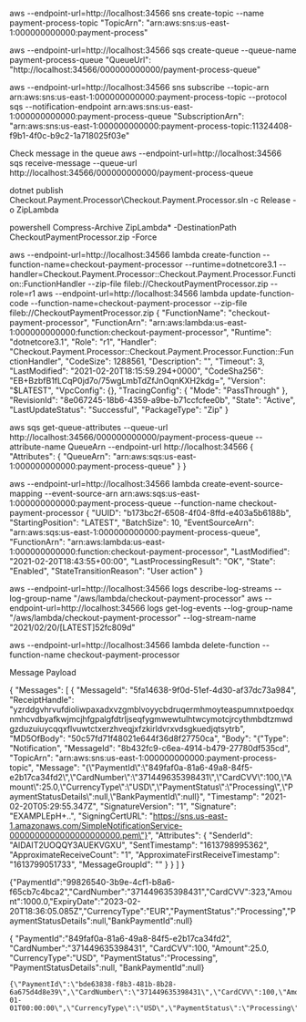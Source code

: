 aws --endpoint-url=http://localhost:34566 sns create-topic --name payment-process-topic
"TopicArn": "arn:aws:sns:us-east-1:000000000000:payment-process"

aws --endpoint-url=http://localhost:34566 sqs create-queue --queue-name payment-process-queue
"QueueUrl": "http://localhost:34566/000000000000/payment-process-queue"

aws --endpoint-url=http://localhost:34566 sns subscribe --topic-arn arn:aws:sns:us-east-1:000000000000:payment-process-topic --protocol sqs --notification-endpoint arn:aws:sns:us-east-1:000000000000:payment-process-queue
"SubscriptionArn": "arn:aws:sns:us-east-1:000000000000:payment-process-topic:11324408-f9b1-4f0c-b9c2-1a718025f03e"

Check message in the queue
aws --endpoint-url=http://localhost:34566 sqs receive-message --queue-url http://localhost:34566/000000000000/payment-process-queue

dotnet publish Checkout.Payment.Processor\Checkout.Payment.Processor.sln -c Release -o ZipLambda

powershell Compress-Archive ZipLambda\* -DestinationPath CheckoutPaymentProcessor.zip -Force


aws --endpoint-url=http://localhost:34566 lambda create-function --function-name=checkout-payment-processor --runtime=dotnetcore3.1 --handler=Checkout.Payment.Processor::Checkout.Payment.Processor.Function::FunctionHandler --zip-file fileb://CheckoutPaymentProcessor.zip --role=r1
aws --endpoint-url=http://localhost:34566 lambda update-function-code --function-name=checkout-payment-processor --zip-file fileb://CheckoutPaymentProcessor.zip
{
    "FunctionName": "checkout-payment-processor",
    "FunctionArn": "arn:aws:lambda:us-east-1:000000000000:function:checkout-payment-processor",
    "Runtime": "dotnetcore3.1",
    "Role": "r1",
    "Handler": "Checkout.Payment.Processor::Checkout.Payment.Processor.Function::FunctionHandler",
    "CodeSize": 1288561,
    "Description": "",
    "Timeout": 3,
    "LastModified": "2021-02-20T18:15:59.294+0000",
    "CodeSha256": "EB+BzbfB1fLCqP0jd7o/75wgLmbTdZfJnOqnKXH2kdg=",
    "Version": "$LATEST",
    "VpcConfig": {},
    "TracingConfig": {
        "Mode": "PassThrough"
    },
    "RevisionId": "8e067245-18b6-4359-a9be-b71ccfcfee0b",
    "State": "Active",
    "LastUpdateStatus": "Successful",
    "PackageType": "Zip"
}

aws sqs get-queue-attributes --queue-url http://localhost:34566/000000000000/payment-process-queue --attribute-name QueueArn --endpoint-url http://localhost:34566
{
    "Attributes": {
        "QueueArn": "arn:aws:sqs:us-east-1:000000000000:payment-process-queue"
    }
}

aws --endpoint-url=http://localhost:34566 lambda create-event-source-mapping --event-source-arn arn:aws:sqs:us-east-1:000000000000:payment-process-queue --function-name checkout-payment-processor
{
    "UUID": "b173bc2f-6508-4f04-8ffd-e403a5b6188b",
    "StartingPosition": "LATEST",
    "BatchSize": 10,
    "EventSourceArn": "arn:aws:sqs:us-east-1:000000000000:payment-process-queue",
    "FunctionArn": "arn:aws:lambda:us-east-1:000000000000:function:checkout-payment-processor",
    "LastModified": "2021-02-20T18:43:55+00:00",
    "LastProcessingResult": "OK",
    "State": "Enabled",
    "StateTransitionReason": "User action"
}

aws --endpoint-url=http://localhost:34566 logs describe-log-streams --log-group-name "/aws/lambda/checkout-payment-processor"
aws --endpoint-url=http://localhost:34566 logs get-log-events --log-group-name "/aws/lambda/checkout-payment-processor" --log-stream-name "2021/02/20/[LATEST]52fc809d"

aws --endpoint-url=http://localhost:34566 lambda delete-function --function-name checkout-payment-processor

Message Payload

{
    "Messages": [
        {
            "MessageId": "5fa14638-9f0d-51ef-4d30-af37dc73a984",
            "ReceiptHandle": "yzrddgvhrvufdioliwpaxadxvzgmblvoyycbdruqermhmoyteaspumnxtpoedqxnmhcvdbyafkwjmcjhfgpalgfdtrljseqfygmwewtulhtwcymotcjrcythmbdtzmwdgzduzuiuycqqxflvuwtctxerzhveqjxfzkirldvrxvdsgkuedjqtsytrb",
            "MD5OfBody": "50c57fd71f48021e644f36d8f27750ca",
            "Body": "{\"Type\": \"Notification\", \"MessageId\": \"8b432fc9-c6ea-4914-b479-27780df535cd\", \"TopicArn\": \"arn:aws:sns:us-east-1:000000000000:payment-process-topic\", \"Message\": \"{\\\"PaymentId\\\":\\\"849faf0a-81a6-49a8-84f5-e2b17ca34fd2\\\",\\\"CardNumber\\\":\\\"371449635398431\\\",\\\"CardCVV\\\":100,\\\"Amount\\\":25.0,\\\"CurrencyType\\\":\\\"USD\\\",\\\"PaymentStatus\\\":\\\"Processing\\\",\\\"PaymentStatusDetails\\\":null,\\\"BankPaymentId\\\":null}\", \"Timestamp\": \"2021-02-20T05:29:55.347Z\", \"SignatureVersion\": \"1\", \"Signature\": \"EXAMPLEpH+..\", \"SigningCertURL\": \"https://sns.us-east-1.amazonaws.com/SimpleNotificationService-0000000000000000000000.pem\"}",
            "Attributes": {
                "SenderId": "AIDAIT2UOQQY3AUEKVGXU",
                "SentTimestamp": "1613798995362",
                "ApproximateReceiveCount": "1",
                "ApproximateFirstReceiveTimestamp": "1613799051733",
                "MessageGroupId": ""
            }
        }
    ]
}



{\"PaymentId\":\"99826540-3b9e-4cf1-b8a6-f65cb7c4bca2\",\"CardNumber\":\"371449635398431\",\"CardCVV\":323,\"Amount\":1000.0,\"ExpiryDate\":\"2023-02-20T18:36:05.085Z\",\"CurrencyType\":\"EUR\",\"PaymentStatus\":\"Processing\",\"PaymentStatusDetails\":null,\"BankPaymentId\":null}


{
	"PaymentId":"849faf0a-81a6-49a8-84f5-e2b17ca34fd2",
	"CardNumber":"371449635398431",
	"CardCVV":100,
	"Amount":25.0,
	"CurrencyType":"USD",
	"PaymentStatus":"Processing",
	"PaymentStatusDetails":null,
	"BankPaymentId":null}
	
	
	{\"PaymentId\":\"bde63838-f8b3-481b-8b28-6a675d4d8e39\",\"CardNumber\":\"371449635398431\",\"CardCVV\":100,\"Amount\":25.0,\"ExpiryDate\":\"2022-01-01T00:00:00\",\"CurrencyType\":\"USD\",\"PaymentStatus\":\"Processing\",\"PaymentStatusDetails\":null,\"BankPaymentId\":null}